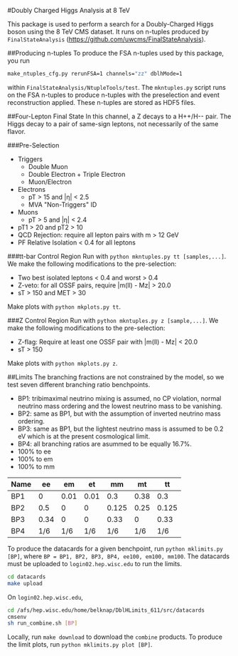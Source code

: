 #Doubly Charged Higgs Analysis at 8 TeV

This package is used to perform a search for a Doubly-Charged Higgs boson using
the 8 TeV CMS dataset. It runs on n-tuples produced by `FinalStateAnalysis`
(https://github.com/uwcms/FinalStateAnalysis).

##Producing n-tuples
To produce the FSA n-tuples used by this package, you run

```sh
make_ntuples_cfg.py rerunFSA=1 channels="zz" dblhMode=1
```

within `FinalStateAnalysis/NtupleTools/test`. The `mkntuples.py` script runs on the
FSA n-tuples to produce n-tuples with the preselection and event reconstruction
applied. These n-tuples are stored as HDF5 files.

##Four-Lepton Final State
In this channel, a Z decays to a H++/H-- pair. The Higgs decay to a pair of
same-sign leptons, not necessarily of the same flavor.

###Pre-Selection
 - Triggers
   - Double Muon
   - Double Electron + Triple Electron
   - Muon/Electron
 - Electrons
   - pT > 15 and |&eta;| < 2.5
   - MVA "Non-Triggers" ID
 - Muons
   - pT > 5 and |&eta;| < 2.4
 - pT1 > 20 and pT2 > 10
 - QCD Rejection: require all lepton pairs with m > 12 GeV
 - PF Relative Isolation < 0.4 for all leptons

###tt-bar Control Region
Run with `python mkntuples.py tt [samples,...]`. We make the following modifications to the
pre-selection:

 - Two best isolated leptons < 0.4 and worst > 0.4
 - Z-veto: for all OSSF pairs, require |m(ll) - Mz| > 20.0
 - sT > 150 and MET > 30

Make plots with `python mkplots.py tt`.

###Z Control Region
Run with `python mkntuples.py z [sample,...]`. We make the following modifications to
the pre-selection:

 - Z-flag: Require at least one OSSF pair with |m(ll) - Mz| < 20.0
 - sT > 150

Make plots with `python mkplots.py z`.

##Limits
The branching fractions are not constrained by the model, so we test seven
different branching ratio benchpoints.

 - BP1: tribimaximal neutrino mixing is assumed, no CP violation, normal neutrino mass ordering and the lowest neutrino mass to be vanishing.
 - BP2: same as BP1, but with the assumption of inverted neutrino mass ordering.
 - BP3: same as BP1, but the lightest neutrino mass is assumed to be 0.2 eV which is at the present cosmological limit.
 - BP4: all branching ratios are asummed to be equally 16.7%.
 - 100% to ee
 - 100% to em
 - 100% to mm

Name| ee   | em   | et   | mm    | mt   | tt
----|------|------|------|-------|------|------
BP1 | 0    | 0.01 | 0.01 | 0.3   | 0.38 | 0.3
BP2 | 0.5  | 0    | 0    | 0.125 | 0.25 | 0.125
BP3 | 0.34 | 0    | 0    | 0.33  | 0    | 0.33
BP4 | 1/6  | 1/6  | 1/6  | 1/6   | 1/6  | 1/6

To produce the datacards for a given benchpoint, run `python mklimits.py [BP]`, where `BP = BP1, BP2, BP3, BP4, ee100, em100, mm100`. The datacards must be uploaded to `login02.hep.wisc.edu` to run the limits.
```sh
cd datacards
make upload
```
On `login02.hep.wisc.edu`,
```sh
cd /afs/hep.wisc.edu/home/belknap/DblHLimits_611/src/datacards
cmsenv
sh run_combine.sh [BP]
```
Locally, run `make download` to download the `combine` products. To produce the limit plots, run `python mklimits.py plot [BP]`.
